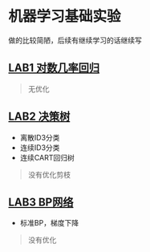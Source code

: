 # 机器学习基础实验

做的比较简陋，后续有继续学习的话继续写
## [LAB1 对数几率回归](https://github.com/ifrozenwhale/machine-learning-code/tree/master/exp1)
> 无优化
## [LAB2 决策树](https://github.com/ifrozenwhale/machine-learning-code/tree/master/exp2)
- 离散ID3分类
- 连续ID3分类
- 连续CART回归树
> 没有优化剪枝

## [LAB3 BP网络](https://github.com/ifrozenwhale/machine-learning-code/tree/master/exp3)
- 标准BP，梯度下降
> 没有优化
